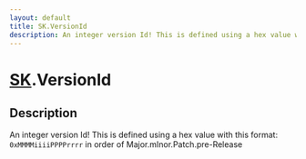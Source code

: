 ```yaml
---
layout: default
title: SK.VersionId
description: An integer version Id! This is defined using a hex value with this format. 0xMMMMiiiiPPPPrrrr in order of Major.mInor.Patch.pre-Release
---
```

# [SK]({{site.url}}/Pages/Reference/SK.html).VersionId

## Description
An integer version Id! This is defined using a hex value
with this format: `0xMMMMiiiiPPPPrrrr` in order of
Major.mInor.Patch.pre-Release

